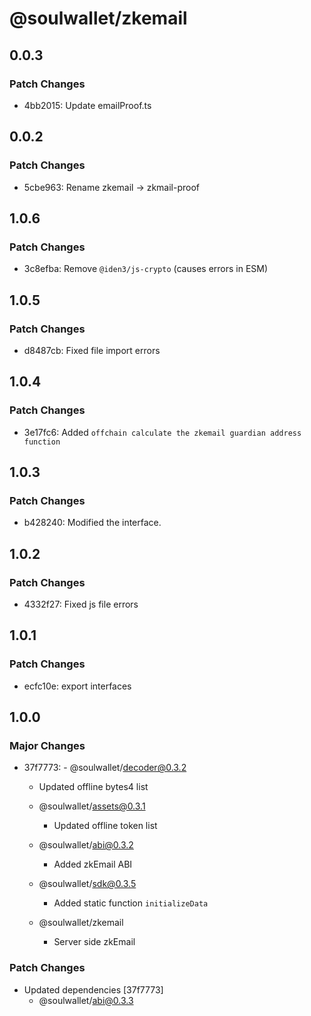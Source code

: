 # @soulwallet/zkemail

## 0.0.3

### Patch Changes

- 4bb2015: Update emailProof.ts

## 0.0.2

### Patch Changes

- 5cbe963: Rename zkemail -> zkmail-proof

## 1.0.6

### Patch Changes

- 3c8efba: Remove `@iden3/js-crypto` (causes errors in ESM)

## 1.0.5

### Patch Changes

- d8487cb: Fixed file import errors

## 1.0.4

### Patch Changes

- 3e17fc6: Added `offchain calculate the zkemail guardian address function`

## 1.0.3

### Patch Changes

- b428240: Modified the interface.

## 1.0.2

### Patch Changes

- 4332f27: Fixed js file errors

## 1.0.1

### Patch Changes

- ecfc10e: export interfaces

## 1.0.0

### Major Changes

- 37f7773: - @soulwallet/decoder@0.3.2

  - Updated offline bytes4 list

  - @soulwallet/assets@0.3.1
    - Updated offline token list
  - @soulwallet/abi@0.3.2
    - Added zkEmail ABI
  - @soulwallet/sdk@0.3.5
    - Added static function `initializeData`
  - @soulwallet/zkemail
    - Server side zkEmail

### Patch Changes

- Updated dependencies [37f7773]
  - @soulwallet/abi@0.3.3
